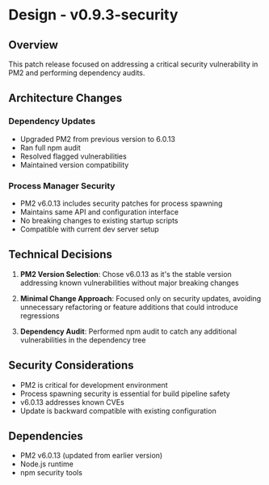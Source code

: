 # Design - v0.9.3-security

## Overview

This patch release focused on addressing a critical security vulnerability in PM2 and performing dependency audits.

## Architecture Changes

### Dependency Updates

- Upgraded PM2 from previous version to 6.0.13
- Ran full npm audit
- Resolved flagged vulnerabilities
- Maintained version compatibility

### Process Manager Security

- PM2 v6.0.13 includes security patches for process spawning
- Maintains same API and configuration interface
- No breaking changes to existing startup scripts
- Compatible with current dev server setup

## Technical Decisions

1. **PM2 Version Selection**: Chose v6.0.13 as it's the stable version addressing known vulnerabilities without major breaking changes

2. **Minimal Change Approach**: Focused only on security updates, avoiding unnecessary refactoring or feature additions that could introduce regressions

3. **Dependency Audit**: Performed npm audit to catch any additional vulnerabilities in the dependency tree

## Security Considerations

- PM2 is critical for development environment
- Process spawning security is essential for build pipeline safety
- v6.0.13 addresses known CVEs
- Update is backward compatible with existing configuration

## Dependencies

- PM2 v6.0.13 (updated from earlier version)
- Node.js runtime
- npm security tools
